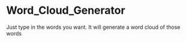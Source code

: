 # Word_Cloud_Generator
Just type in the words you want. It will generate a word cloud of those words
